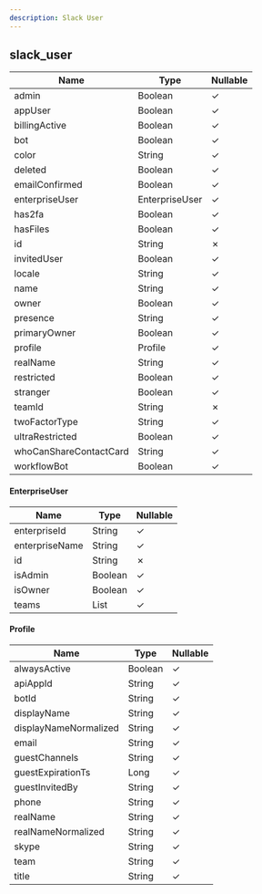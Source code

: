 ```yaml
---
description: Slack User
---
```

slack_user
----------

| **Name**               | **Type**       | **Nullable** |
| ---------------------- | -------------- | ------------ |
| admin                  | Boolean        | &check;      |
| appUser                | Boolean        | &check;      |
| billingActive          | Boolean        | &check;      |
| bot                    | Boolean        | &check;      |
| color                  | String         | &check;      |
| deleted                | Boolean        | &check;      |
| emailConfirmed         | Boolean        | &check;      |
| enterpriseUser         | EnterpriseUser | &check;      |
| has2fa                 | Boolean        | &check;      |
| hasFiles               | Boolean        | &check;      |
| id                     | String         | &cross;      |
| invitedUser            | Boolean        | &check;      |
| locale                 | String         | &check;      |
| name                   | String         | &check;      |
| owner                  | Boolean        | &check;      |
| presence               | String         | &check;      |
| primaryOwner           | Boolean        | &check;      |
| profile                | Profile        | &check;      |
| realName               | String         | &check;      |
| restricted             | Boolean        | &check;      |
| stranger               | Boolean        | &check;      |
| teamId                 | String         | &cross;      |
| twoFactorType          | String         | &check;      |
| ultraRestricted        | Boolean        | &check;      |
| whoCanShareContactCard | String         | &check;      |
| workflowBot            | Boolean        | &check;      |

#### EnterpriseUser
| **Name**       | **Type**     | **Nullable** |
| -------------- | ------------ | ------------ |
| enterpriseId   | String       | &check;      |
| enterpriseName | String       | &check;      |
| id             | String       | &cross;      |
| isAdmin        | Boolean      | &check;      |
| isOwner        | Boolean      | &check;      |
| teams          | List<String> | &check;      |

#### Profile
| **Name**              | **Type** | **Nullable** |
| --------------------- | -------- | ------------ |
| alwaysActive          | Boolean  | &check;      |
| apiAppId              | String   | &check;      |
| botId                 | String   | &check;      |
| displayName           | String   | &check;      |
| displayNameNormalized | String   | &check;      |
| email                 | String   | &check;      |
| guestChannels         | String   | &check;      |
| guestExpirationTs     | Long     | &check;      |
| guestInvitedBy        | String   | &check;      |
| phone                 | String   | &check;      |
| realName              | String   | &check;      |
| realNameNormalized    | String   | &check;      |
| skype                 | String   | &check;      |
| team                  | String   | &check;      |
| title                 | String   | &check;      |
